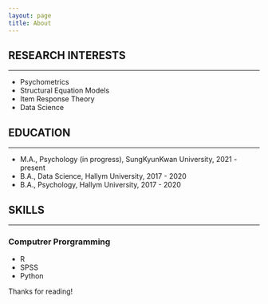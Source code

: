 ```yaml
---
layout: page
title: About
---
```




## RESEARCH INTERESTS
-----
* Psychometrics
* Structural Equation Models
* Item Response Theory
* Data Science





## EDUCATION
-----
* M.A., Psychology (in progress), SungKyunKwan University, 2021 - present
* B.A., Data Science, Hallym University, 2017 - 2020 
* B.A., Psychology, Hallym University, 2017 - 2020 





## SKILLS
-----
### Computrer Prorgramming
* R
* SPSS
* Python



Thanks for reading!
